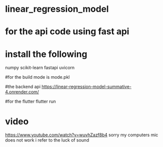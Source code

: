 # linear_regression_model

# for the api code using fast api 
# install the following 
numpy
scikit-learn
fastapi
uvicorn

#for the build mode is 
mode.pkl

#the backend api
https://linear-regression-model-summative-4.onrender.com/

#for the flutter
flutter run 

# video 
https://www.youtube.com/watch?v=wuvhZazf8b4
sorry my computers mic does not work i refer to the luck of sound 
